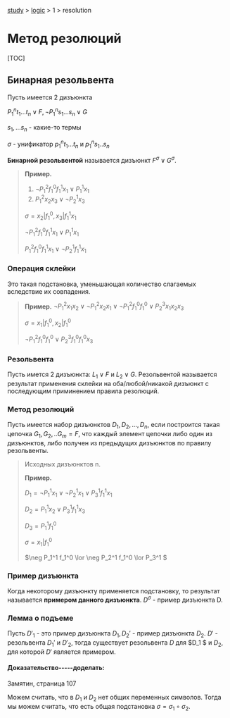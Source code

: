 [study](../../) > [logic](../) > 1 > resolution

# Метод резолюций

[TOC]

## Бинарная резольвента

Пусть имеется 2 дизъюнкта

$P_1^n t_1 ... t_n \lor F, \neg P_1^n s_1...s_n \lor G$

$s_1, ...s_n$ - какие-то термы

$\sigma$ - унификатор $p_1^nt_1... t_n$ и $p_1^ns_1..s_n$

__Бинарной резольвентой__ называется дизъюнкт $F^{\sigma} \lor G^{\sigma}$.

> __Пример.__
>
> 1. $\neg P_1^2 f_1^0 f_1^1 x_1 \lor P_1^1x_1$
> 2. $P_1^2 x_2 x_3 \lor \neg P_2^1 x_3$
>
> $\sigma = {x_2 | f_1^0, x_3 | f_1^1 x_1}$
>
> $\neg P_1^2 f_1^0 f_1^1 x_1 \lor P_1^1 x_1$
>
> $P_1^2 f_1^0 f_1^1 x_1 \lor \neg P_2^1 f_1^1 x_1$

### Операция склейки

Это такая подстановка, уменьшающая количество слагаемых вследствие их совпадения.

> __Пример.__ $\neg P_1^2 x_1 x_2 \lor \neg P_1^2 x_2 x_1 \lor \neg P_1^2 f_1^0 f_1^0 \lor P_2^3 x_1 x_2 x_3$
>
> $\sigma = {x_1 | f_1^0, x_2 | f_1^0}$
>
> $\neg P_1^2 f_1^0 f_1^0 \lor P_2^3 f_1^0 f_1^0 x_3$

### Резольвента

Пусть имется 2 дизъюнкта: $L_1 \lor F$ и $L_2 \lor G$. Резольвентой называется результат применения склейки на оба/любой/никакой дизъюнкт с последующим приминением правила резолюций.

### Метод резолюций

Пусть имеется набор дизъюнктов $D_1, D_2, ..., D_n$, если построится такая цепочка $G_1, G_2, .. G_m = F$, что каждый элемент цепочки либо один из дизъюнктов, либо получен из предыдущих дизъюнктов по правилу резольвенты.

> Исходных дизъюнктов n.
>
> **Пример.**
>
> $D_1 = \neg P_1^1 x_1 \lor \neg P_2^1 x_1 \lor P_3^1 f_1^1 x_1$
>
> $D_2 = P_1^1 x_2 \lor P_3^1 f_1^1 x_3$
>
> $D_3 = P_1^1 f_1^0$
>
> $\sigma = {x_1 | f_1^0}$
>
> $\neg P_1^1 f_1^0 \lor \neg P_2^1 f_1^0 \lor P_3^1 $

### Пример дизъюнкта

Когда некоторому дизъюнкту применяется подстановку, то результат называется __примером данного дизъюнкта__. $D^{\sigma}$ - пример дизъюнкта D. 

### Лемма о подъеме

Пусть $D'_1$ - это пример дизъюнкта $D_1, D_2'$ - пример дизъюнкта $D_2$. $D'$ - резольвента $D_1'$ и $D'_2$, тогда существует резольвента $D$ для $D_1 $ и $D_2$, для которой $D'$ является примером.

#### Доказательство-----доделать:

Замятин, страница 107

Можем считать, что в $D_1$ и $D_2$ нет общих переменных символов. Тогда мы можем считать, что есть общая подстановка $\sigma = \sigma_1 \circ \sigma_2$.

